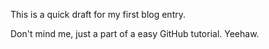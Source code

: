 This is a quick draft for my first blog entry.

Don't mind me, just a part of a easy GitHub tutorial. Yeehaw.
